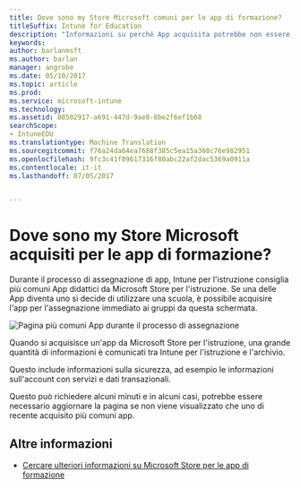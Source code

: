 ```yaml
---
title: Dove sono my Store Microsoft comuni per le app di formazione?
titleSuffix: Intune for Education
description: "Informazioni su perché App acquisita potrebbe non essere visualizzato in Intune per l'istruzione."
keywords: 
author: barlanmsft
ms.author: barlan
manager: angrobe
ms.date: 05/10/2017
ms.topic: article
ms.prod: 
ms.service: microsoft-intune
ms.technology: 
ms.assetid: 08502917-a691-447d-9ae8-8be2f6ef1b68
searchScope:
- IntuneEDU
ms.translationtype: Machine Translation
ms.sourcegitcommit: f76a24da64ea7688f385c5ea15a368c76e982951
ms.openlocfilehash: 9fc3c41f09617316f80abc22af2dac5369a0911a
ms.contentlocale: it-it
ms.lasthandoff: 07/05/2017


---
```


# <a name="where-are-my-acquired-microsoft-store-for-education-apps"></a>Dove sono my Store Microsoft acquisiti per le app di formazione?

Durante il processo di assegnazione di app, Intune per l'istruzione consiglia più comuni App didattici da Microsoft Store per l'istruzione. Se una delle App diventa uno si decide di utilizzare una scuola, è possibile acquisire l'app per l'assegnazione immediato ai gruppi da questa schermata.

  ![Pagina più comuni App durante il processo di assegnazione](./media/apps-006-add-popular-apps.png)

Quando si acquisisce un'app da Microsoft Store per l'istruzione, una grande quantità di informazioni è comunicati tra Intune per l'istruzione e l'archivio.

Questo include informazioni sulla sicurezza, ad esempio le informazioni sull'account con servizi e dati transazionali.

Questo può richiedere alcuni minuti e in alcuni casi, potrebbe essere necessario aggiornare la pagina se non viene visualizzato che uno di recente acquisito più comuni app.

## <a name="find-out-more"></a>Altre informazioni

- [Cercare ulteriori informazioni su Microsoft Store per le app di formazione](https://docs.microsoft.com/microsoft-store/find-and-acquire-apps-overview)

